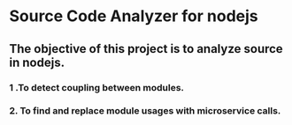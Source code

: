 # Source Code Analyzer for nodejs

## The objective of this project is to analyze source in nodejs.

### 1 .To detect coupling between modules.
### 2. To find and replace module usages with microservice calls.
